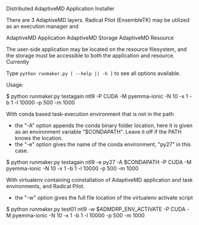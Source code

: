 
Distributed AdaptiveMD Application Installer

There are 3 AdaptiveMD layers. Radical Pilot (EnsembleTK)  may be utilized as 
an execution manager and 

AdaptiveMD Application
AdaptiveMD Storage
AdaptiveMD Resource

The user-side application may be located on the resource filesystem, and the 
storage must be accessible to both the application and resource. Currently


Type `python runmaker.py [ --help || -h ]` to see all options available.



Usage: 

  $ python runmaker.py testagain ntl9 -P CUDA -M pyemma-ionic -N 10 -x 1 -b 1 -l 10000 -p 500 -m 1000


 With conda based task-execution environment that is not in the path
  - the "-A" option appends the conda binary folder location, here it is given as an
    environment variable "$CONDAPATH". Leave it off if the PATH knows the location.
  - the "-e" option gives the name of the conda environment, "py27" in this case.

  $ python runmaker.py testagain ntl9 -e py27 -A $CONDAPATH -P CUDA -M pyemma-ionic -N 10 -x 1 -b 1 -l 10000 -p 500 -m 1000


 With virtualenv containing coinstallation of AdaptiveMD application and task environments, and Radical Pilot.
  - the "-w" option gives the full file location of the virtualenv activate script

  $ python runmaker.py test01 ntl9 -w $ADMDRP_ENV_ACTIVATE -P CUDA -M pyemma-ionic -N 10 -x 1 -b 1 -l 10000 -p 500 -m 1000

